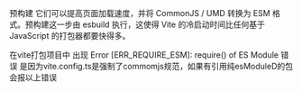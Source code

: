 预构建 它们可以提高页面加载速度，并将 CommonJS / UMD 转换为 ESM 格式。预构建这一步由 esbuild 执行，这使得 Vite 的冷启动时间比任何基于 JavaScript 的打包器都要快得多。



在vite打包项目中 出现 Error [ERR_REQUIRE_ESM]: require() of ES Module 错误
是因为vite.config.ts是强制了commomjs规范，如果有引用纯esModuleD的包会报以上错误

